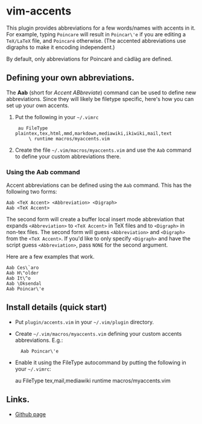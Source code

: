 # vim-accents

This plugin provides abbreviations for a few words/names with accents in it.
For example, typing `Poincare` will result in `Poincar\'e` if you are editing a
`TeX/LaTeX` file, and `Poincaré` otherwise. (The accented abbreviations use
digraphs to make it encoding independent.)

By default, only abbreviations for Poincaré and càdlàg are defined.

## Defining your own abbreviations.

The **Aab** (short for *Accent ABbreviate*) command can be used to define new
abbreviations. Since they will likely be filetype specific, here's how you can
set up your own accents.

1. Put the following in your `~/.vimrc`

        au FileType plaintex,tex,html,mmd,markdown,mediawiki,ikiwiki,mail,text
            \ runtime macros/myaccents.vim
        
2. Create the file `~/.vim/macros/myaccents.vim` and use the `Aab` command to
   define your custom abbreviations there.
   
### Using the Aab command

Accent abbreviations can be defined using the `Aab` command. This has the
following two forms:

    Aab <TeX Accent> <Abbreviation> <Digraph>
    Aab <TeX Accent>

The second form will create a buffer local insert mode abbreviation that
expands `<Abbreviation>` to `<TeX Accent>` in TeX files and to `<Digraph>` in
non-tex files. The second form will guess `<Abbreviation>` and `<Digraph>`
from the `<TeX Accent>`. If you'd like to only specify `<Digraph>` and have
the script guess `<Abbreviation>`, pass `NONE` for the second argument.

Here are a few examples that work.

    Aab Ces\`aro
    Aab H\"older
    Aab It\^o
    Aab \Oksendal
    Aab Poincar\'e

## Install details (quick start)

* Put `plugin/accents.vim` in your `~/.vim/plugin` directory.

* Create `~/.vim/macros/myaccents.vim` defining your custom accents
  abbreviations. E.g.:

        Aab Poincar\'e

* Enable it using the FileType autocommand by putting the following in your
  `~/.vimrc`:

    au FileType tex,mail,mediawiki runtime macros/myaccents.vim

## Links.

* [Github page](https://github.com/gi1242/vim-accents)
